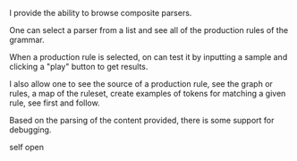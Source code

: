 I provide the ability to browse composite parsers.

One can select a parser from a list and see all of the production rules of the grammar.

When a production rule is selected, on can test it by inputting a sample and clicking a "play" button to get results.

I also allow one to see the source of a production rule, see the graph or rules, a map of the ruleset, create examples of tokens for matching a given rule, see first and follow.

Based on the parsing of the content provided, there is some support for debugging.


self open